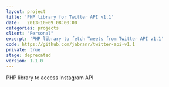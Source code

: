 ```yaml
---
layout: project
title: 'PHP library for Twitter API v1.1'
date:   2013-10-09 08:00:00
categories: projects
client: "Personal"
excerpt: 'PHP library to fetch Tweets from Twitter API v1.1'
code: https://github.com/jabranr/twitter-api-v1.1
private: true
stage: deprecated
version: 1.1.0
---
```


PHP library to access Instagram API